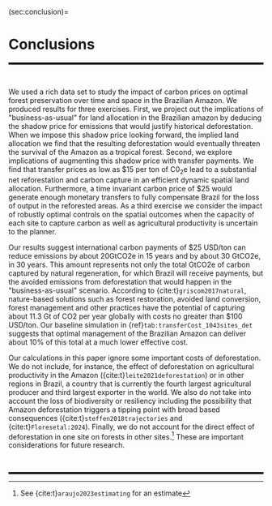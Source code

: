 
(sec:conclusion)=
# Conclusions

<hr style="height:4px; background-color:black; border:none;">

<br>

We used a rich data set to study the impact of carbon prices on optimal
forest preservation over time and space in the Brazilian Amazon. We
produced results for three exercises. First, we project out the
implications of "business-as-usual" for land allocation in the Brazilian
amazon by deducing the shadow price for emissions that would justify
historical deforestation. When we impose this shadow price looking
forward, the implied land allocation we find that the resulting
deforestation would eventually threaten the survival of the Amazon as a
tropical forest. Second, we explore implications of augmenting this
shadow price with transfer payments. We find that transfer prices as low
as \$15 per ton of C0$_2$e lead to a substantial net reforestation and
carbon capture in an efficient dynamic spatial land allocation.
Furthermore, a time invariant carbon price of $\$25$ would generate
enough monetary transfers to fully compensate Brazil for the loss of
output in the reforested areas. As a third exercise we consider the
impact of robustly optimal controls on the spatial outcomes when the
capacity of each site to capture carbon as well as agricultural
productivity is uncertain to the planner.

Our results suggest international carbon payments of \$25 USD/ton can
reduce emissions by about 20GtCO2e in 15 years and by about 30 GtCO2e,
in 30 years. This amount represents not only the total GtCO2e of carbon
captured by natural regeneration, for which Brazil will receive
payments, but the avoided emissions from deforestation that would happen
in the "business-as-usual" scenario. According to {cite:t}`griscom2017natural`,
nature-based solutions such as forest restoration, avoided land
conversion, forest management and other practices have the potential of
capturing about 11.3 Gt of CO2 per year globally with costs no greater
than \$100 USD/ton. Our baseline simulation in
{ref}`tab:transferCost_1043sites_det` suggests that optimal
management of the Brazilian Amazon can deliver about 10% of this total
at a much lower effective cost.

Our calculations in this paper ignore some important costs of
deforestation. We do not include, for instance, the effect of
deforestation on agricultural productivity in the Amazon
({cite:t}`leite2021deforestation`) or in other regions in Brazil, a country
that is currently the fourth largest agricultural producer and third
largest exporter in the world. We also do not take into account the loss
of biodiversity or resiliency including the possibility that Amazon
deforestation triggers a tipping point with broad based consequences
({cite:t}`steffen2018trajectories` and {cite:t}`Floresetal:2024`). Finally, we do not
account for the direct effect of deforestation in one site on forests in
other sites.[^2] These are important considerations for future research.

<br>
<hr style="height:4px; background-color:black; border:none;">

[^1]: We thank Pengyu Chen, Bin Cheng, Patricio Hernandez, João Pedro
    Vieira, Daniel (Samuel) Zhao for their expert research assistance
    and to Joanna Harris and Diana Petrova for their helpful comments
    and to Carmen Quinn for editorial assistance. Assunção's research
    was supported by the Climate-Policy Initiative-Brazil, Hansen's
    research was supported in part by the Griffin Applied Economics
    Incubator Project on Policy-making in an Uncertain World and by an
    EPIC/Argonne National Laboratory collaboration award, and
    Scheinkman's research was supported in part by the Columbia Climate
    School.

[^2]: See {cite:t}`araujo2023estimating` for an estimate

